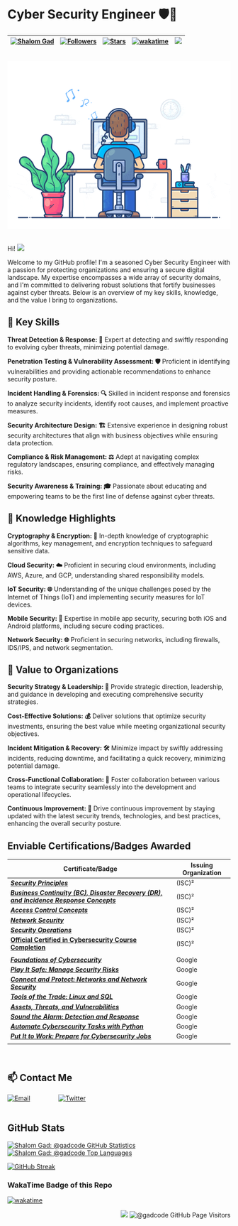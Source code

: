 # **Cyber Security Engineer 🛡️🐧**

| [![Shalom Gad](https://img.shields.io/badge/Shalom%20Gad-%40gadcode-blue)](#) | [![Followers](https://img.shields.io/github/followers/gadcode)](#) | [![Stars](https://img.shields.io/github/stars/gadcode?label=Profile%20Stars&logo=Profile%20stars&logoColor=b)](#) | [![wakatime](https://wakatime.com/badge/user/8f392287-e8cb-49ba-85a9-df23ee3802a0.svg)](https://wakatime.com/@8f392287-e8cb-49ba-85a9-df23ee3802a0) | ![](https://komarev.com/ghpvc/?username=gadcode&color=green&label=Profile+Views) |
--| --| --| --| --|

<br>
<div align="center">
    <img
        src="./security_engineer.gif"
        alt="Cyber Security Engineer"
    >
</div>
<br>


Hi! ![](https://user-images.githubusercontent.com/18350557/176309783-0785949b-9127-417c-8b55-ab5a4333674e.gif)

Welcome to my GitHub profile! I'm a seasoned Cyber Security Engineer with a passion for protecting organizations and ensuring a secure digital landscape. My expertise encompasses a wide array of security domains, and I'm committed to delivering robust solutions that fortify businesses against cyber threats. Below is an overview of my key skills, knowledge, and the value I bring to organizations.
<br>

## **🔑 Key Skills**

**Threat Detection & Response: 🚀**
Expert at detecting and swiftly responding to evolving cyber threats, minimizing potential damage.

**Penetration Testing & Vulnerability Assessment: 🛡️**
Proficient in identifying vulnerabilities and providing actionable recommendations to enhance security posture.

**Incident Handling & Forensics: 🔍**
Skilled in incident response and forensics to analyze security incidents, identify root causes, and implement proactive measures.

**Security Architecture Design: 🏗️**
Extensive experience in designing robust security architectures that align with business objectives while ensuring data protection.

**Compliance & Risk Management: ⚖️**
Adept at navigating complex regulatory landscapes, ensuring compliance, and effectively managing risks.

**Security Awareness & Training: 🎓**
Passionate about educating and empowering teams to be the first line of defense against cyber threats.
<br>

## **🧠 Knowledge Highlights**

**Cryptography & Encryption: 🔐**
In-depth knowledge of cryptographic algorithms, key management, and encryption techniques to safeguard sensitive data.

**Cloud Security: ☁️**
Proficient in securing cloud environments, including AWS, Azure, and GCP, understanding shared responsibility models.

**IoT Security: 🌐**
Understanding of the unique challenges posed by the Internet of Things (IoT) and implementing security measures for IoT devices.

**Mobile Security: 📱**
Expertise in mobile app security, securing both iOS and Android platforms, including secure coding practices.

**Network Security: 🌐**
Proficient in securing networks, including firewalls, IDS/IPS, and network segmentation.
<br>

## **💼 Value to Organizations**

**Security Strategy & Leadership: 🚀**
Provide strategic direction, leadership, and guidance in developing and executing comprehensive security strategies.

**Cost-Effective Solutions: 💰**
Deliver solutions that optimize security investments, ensuring the best value while meeting organizational security objectives.

**Incident Mitigation & Recovery: 🛠️**
Minimize impact by swiftly addressing incidents, reducing downtime, and facilitating a quick recovery, minimizing potential damage.

**Cross-Functional Collaboration: 🤝**
Foster collaboration between various teams to integrate security seamlessly into the development and operational lifecycles.

**Continuous Improvement: 🔄**
Drive continuous improvement by staying updated with the latest security trends, technologies, and best practices, enhancing the overall security posture.
<br>

## **Enviable Certifications/Badges Awarded**
| Certificate/Badge                 | Issuing Organization              |
|-----------------------------------|-----------------------------------|
| ***[Security Principles](https://drive.proton.me/urls/6G7A5A6PGR#Ctr14kbw8mej)*** | (ISC)² |
| ***[Business Continuity (BC), Disaster Recovery (DR), and Incidence Response Concepts](https://drive.proton.me/urls/Q2WTBVZFMW#6zkPmhRtD7a4)*** | (ISC)² |
| ***[Access Control Concepts](https://drive.proton.me/urls/VP79H06CF8#wENNWh734jd5)*** | (ISC)² |
| ***[Network Security](https://drive.proton.me/urls/Q546HYNB2M#iUAcqKR13Ku6)*** | (ISC)² |
| ***[Security Operations](https://drive.proton.me/urls/PYH6HRYTT0#is0SjSumgoJW)*** | (ISC)² |
| **[Official Certified in Cybersecurity Course Completion](https://drive.proton.me/urls/PQN3XVBF0M#2vh6cpkBbSni)** | (ISC)² |
|           |           |
| ***[Foundations of Cybersecurity](https://drive.proton.me/urls/ME857CFRK4#X8NGAW2Inzdu)*** | Google |
| ***[Play It Safe: Manage Security Risks](https://drive.proton.me/urls/MYZRCVES7R#ueJa86PnKS9Z)***| Google |
| ***[Connect and Protect: Networks and Network Security](https://drive.proton.me/urls/D1K0VH3448#wMC6JVHRFZsy)***| Google |
| ***[Tools of the Trade: Linux and SQL](https://drive.proton.me/urls/7WG4TMT594#yOTMIRARhVgx)*** | Google |
| ***[Assets, Threats, and Vulnerabilities](https://drive.proton.me/urls/ZFQFZF71Q8#B4JgwmHwZt6f)*** | Google |
| ***[Sound the Alarm: Detection and Response](https://drive.proton.me/urls/G40YK304JC#rb7rl3KCePwm)*** | Google |
| ***[Automate Cybersecurity Tasks with Python](https://drive.proton.me/urls/VX96CZNGRR#b5YYOUXD095W)*** | Google |
| ***[Put It to Work: Prepare for Cybersecurity Jobs](https://drive.proton.me/urls/84DG8AHXBC#ng4QTvRYGtbi)*** | Google |
|       |          |
<br>

## **📫 Contact Me**

[![Email](https://img.shields.io/badge/Email-shalomgad%40proton.me-blue)](mailto:shalomgad@proton.me) &emsp;&emsp;&emsp;&emsp;
[![Twitter](https://img.shields.io/badge/Twitter-%40Shalom__Gad-blue)](https://twitter.com/Shalom_Gad) &emsp;
<br><br>

## **GitHub Stats**

<div>
    <a href="https://github.com/gadcode/github-readme-stats">
        <img
            src="https://github-readme-stats.vercel.app/api?username=gadcode&count_private=true&show_icons=true&theme=radical&env=PAT_1"
            alt="Shalom Gad: @gadcode GitHub Statistics"
        >
    </a>
    <a href="https://github.com/gadcode/github-readme-stats">
        <img
            src="https://github-readme-stats.vercel.app/api/top-langs/?username=gadcode&layout=compact&theme=radical&env=PAT_1"
            alt="Shalom Gad: @gadcode Top Languages"
        >
    </a>
</div>

[![GitHub Streak](https://streak-stats.demolab.com/?user=gadcode&theme=radical&env=PAT_1)](https://git.io/streak-stats)

### **WakaTime Badge of this Repo**

[![wakatime](https://wakatime.com/badge/user/8f392287-e8cb-49ba-85a9-df23ee3802a0/project/08872963-5c9e-4f03-93db-5e02e81fddf1.svg)](https://wakatime.com/badge/user/8f392287-e8cb-49ba-85a9-df23ee3802a0/project/08872963-5c9e-4f03-93db-5e02e81fddf1)

<p align="right">
    <img src="https://media.giphy.com/media/WUlplcMpOCEmTGBtBW/giphy.gif"
         width="50"
    >
    <img src="https://komarev.com/ghpvc/?username=gadcode&label=Profile%20views&color=0e75b6&style=flat"
         alt="@gadcode GitHub Page Visitors"
    >
</p>
